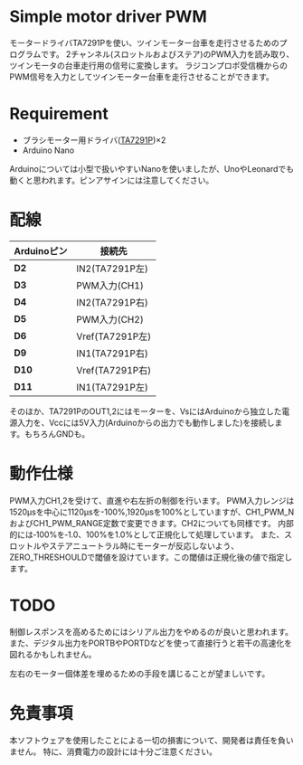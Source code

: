 # Simple motor driver PWM
モータードライバTA7291Pを使い、ツインモーター台車を走行させるためのプログラムです。
2チャンネル(スロットルおよびステア)のPWM入力を読み取り、ツインモータの台車走行用の信号に変換します。
ラジコンプロポ受信機からのPWM信号を入力としてツインモーター台車を走行させることができます。

# Requirement
* ブラシモーター用ドライバ([TA7291P](https://toshiba.semicon-storage.com/jp/product/linear/motordriver/detail.TA7291P.html))×2
* Arduino Nano

Arduinoについては小型で扱いやすいNanoを使いましたが、UnoやLeonardでも動くと思われます。ピンアサインには注意してください。

# 配線
| Arduinoピン  | 接続先 |
|-----------|------------|
| **D2** | IN2(TA7291P左) |
| **D3** | PWM入力(CH1) |
| **D4** | IN2(TA7291P右) |
| **D5** | PWM入力(CH2) |
| **D6** | Vref(TA7291P左) |
| **D9** | IN1(TA7291P右) |
| **D10** | Vref(TA7291P右) |
| **D11** | IN1(TA7291P左) |

そのほか、TA7291PのOUT1,2にはモーターを、VsにはArduinoから独立した電源入力を、Vccには5V入力(Arduinoからの出力でも動作しました)を接続します。もちろんGNDも。

# 動作仕様
PWM入力CH1,2を受けて、直進や右左折の制御を行います。
PWM入力レンジは1520μsを中心に1120μsを-100%,1920μsを100%としていますが、CH1_PWM_NおよびCH1_PWM_RANGE定数で変更できます。CH2についても同様です。
内部的には‐100%を‐1.0、100%を1.0%として正規化して処理しています。
また、スロットルやステアニュートラル時にモーターが反応しないよう、ZERO_THRESHOULDで閾値を設けています。この閾値は正規化後の値で指定します。

# TODO
制御レスポンスを高めるためにはシリアル出力をやめるのが良いと思われます。
また、デジタル出力をPORTBやPORTDなどを使って直接行うと若干の高速化を図れるかもしれません。

左右のモーター個体差を埋めるための手段を講じることが望ましいです。

# 免責事項
本ソフトウェアを使用したことによる一切の損害について、開発者は責任を負いません。
特に、消費電力の設計には十分ご注意ください。
